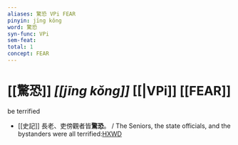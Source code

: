 ```yaml
---
aliases: 驚恐 VPi FEAR
pinyin: jīng kǒng
word: 驚恐
syn-func: VPi
sem-feat: 
total: 1
concept: FEAR 
---
```

# [[驚恐]] *[[jīng kǒng]]*  [[|VPi]] [[FEAR]]
be terrified
 - [[史記]] 長老、吏傍觀者皆**驚恐**。 / The Seniors, the state officials, and the bystanders were all terrified:[HXWD](https://hxwd.org/textview.html?location=KR2a0001_tls_126-24a.45)